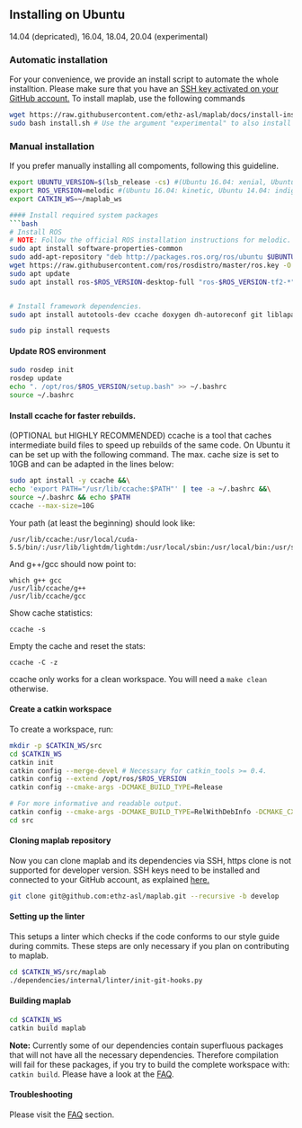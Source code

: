 ## Installing on Ubuntu 
14.04 (depricated), 16.04, 18.04, 20.04 (experimental)
### Automatic installation
For your convenience, we provide an install script to automate the whole installtion. Please make sure that you have an [SSH key activated on your GitHub account.](https://help.github.com/en/github/authenticating-to-github/generating-a-new-ssh-key-and-adding-it-to-the-ssh-agent)
To install maplab, use the following commands
```bash
wget https://raw.githubusercontent.com/ethz-asl/maplab/docs/install-instructions/install.sh
sudo bash install.sh # Use the argument "experimental" to also install our latest features if your are eligible.
```

### Manual installation
If you prefer manually installing all compoments, following this guideline.

```bash 
export UBUNTU_VERSION=$(lsb_release -cs) #(Ubuntu 16.04: xenial, Ubuntu 14.04: trusty, Ubuntu 18.04: bionic)
export ROS_VERSION=melodic #(Ubuntu 16.04: kinetic, Ubuntu 14.04: indigo, Ubuntu 18.04: melodic)
export CATKIN_WS=~/maplab_ws

#### Install required system packages
```bash
# Install ROS
# NOTE: Follow the official ROS installation instructions for melodic.
sudo apt install software-properties-common
sudo add-apt-repository "deb http://packages.ros.org/ros/ubuntu $UBUNTU_VERSION main"
wget https://raw.githubusercontent.com/ros/rosdistro/master/ros.key -O - | sudo apt-key add -
sudo apt update
sudo apt install ros-$ROS_VERSION-desktop-full "ros-$ROS_VERSION-tf2-*" "ros-$ROS_VERSION-camera-info-manager*" --yes


# Install framework dependencies.
sudo apt install autotools-dev ccache doxygen dh-autoreconf git liblapack-dev libblas-dev libgtest-dev libreadline-dev libssh2-1-dev pylint clang-format-3.9 python-autopep8 python-catkin-tools python-pip python-git python-setuptools python-termcolor python-wstool libatlas3-base --yes

sudo pip install requests
```

#### Update ROS environment

```bash
sudo rosdep init
rosdep update
echo ". /opt/ros/$ROS_VERSION/setup.bash" >> ~/.bashrc
source ~/.bashrc
```

#### Install ccache for faster rebuilds.
(OPTIONAL but HIGHLY RECOMMENDED)
ccache is a tool that caches intermediate build files to speed up rebuilds of the same code. On Ubuntu it can be set up with the following command. The max. cache size is set to 10GB and can be adapted in the lines below:

```bash
sudo apt install -y ccache &&\
echo 'export PATH="/usr/lib/ccache:$PATH"' | tee -a ~/.bashrc &&\
source ~/.bashrc && echo $PATH
ccache --max-size=10G
```
Your path (at least the beginning) should look like:
```
/usr/lib/ccache:/usr/local/cuda-5.5/bin/:/usr/lib/lightdm/lightdm:/usr/local/sbin:/usr/local/bin:/usr/sbin:/usr/bin:/sbin:/bin:/usr/games
```
And g++/gcc should now point to:
```
which g++ gcc
/usr/lib/ccache/g++
/usr/lib/ccache/gcc
```
Show cache statistics:
```
ccache -s
```
Empty the cache and reset the stats:
```
ccache -C -z
```
ccache only works for a clean workspace. You will need a `make clean` otherwise.
#### Create a catkin workspace

To create a workspace, run:
```bash
mkdir -p $CATKIN_WS/src
cd $CATKIN_WS
catkin init
catkin config --merge-devel # Necessary for catkin_tools >= 0.4.
catkin config --extend /opt/ros/$ROS_VERSION
catkin config --cmake-args -DCMAKE_BUILD_TYPE=Release

# For more informative and readable output.
catkin config --cmake-args -DCMAKE_BUILD_TYPE=RelWithDebInfo -DCMAKE_CXX_FLAGS=-fdiagnostics-color
cd src
```

#### Cloning maplab repository
Now you can clone maplab and its dependencies via SSH, https clone is not supported for developer version.
SSH keys need to be installed and connected to your GitHub account, as explained [here.](https://help.github.com/en/github/authenticating-to-github/generating-a-new-ssh-key-and-adding-it-to-the-ssh-agent)

```bash
git clone git@github.com:ethz-asl/maplab.git --recursive -b develop
```

#### Setting up the linter
This setups a linter which checks if the code conforms to our style guide during commits.
These steps are only necessary if you plan on contributing to maplab.

```bash
cd $CATKIN_WS/src/maplab
./dependencies/internal/linter/init-git-hooks.py
```

#### Building maplab
```bash
cd $CATKIN_WS
catkin build maplab
```
**Note:** Currently some of our dependencies contain superfluous packages that will not have all the necessary dependencies. Therefore compilation will fail for these packages, if you try to build the complete workspace with: `catkin build`. Please have a look at the [FAQ](../overview_and_introduction/D_FAQ.md).

#### Troubleshooting

Please visit the [FAQ](../overview_and_introduction/D_FAQ.md) section.
